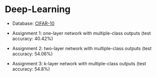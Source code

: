 # Deep-Learning
* Database: [CIFAR-10](https://www.cs.toronto.edu/~kriz/cifar.html)

* Assignment 1: one-layer network with multiple-class outputs (test accuracy: 40.42%) 

* Assignment 2: two-layer network with multiple-class outputs (test accuracy: 54.06%)

* Assignment 3: k-layer network with multiple-class outputs (test accuracy: 54.8%)
